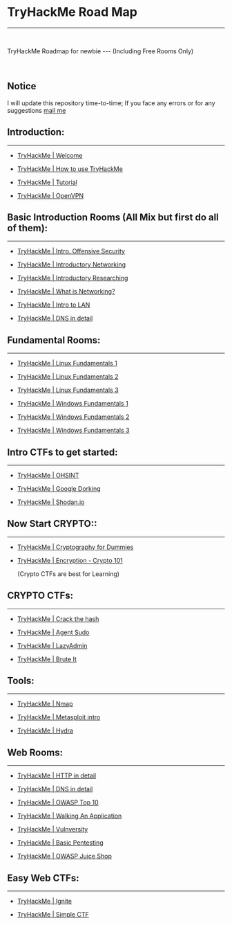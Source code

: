 # TryHackMe Road Map
---

<br/>

TryHackMe Roadmap for newbie ---
(Including Free Rooms Only)

<br/>

## Notice
I will update this repository time-to-time; If you face any errors or for any suggestions [mail me](zukhraf99@gmail.com)

## Introduction:

---

* [TryHackMe | Welcome](https://tryhackme.com/room/hello)

* [TryHackMe | How to use TryHackMe](https://tryhackme.com/room/howtousetryhackme)

* [TryHackMe | Tutorial](https://tryhackme.com/room/tutorial)

* [TryHackMe | OpenVPN](https://tryhackme.com/room/openvpn)


## Basic Introduction Rooms (All Mix but first do all of them):

---

* [TryHackMe | Intro. Offensive Security](https://tryhackme.com/jr/introtooffensivesecurity)

* [TryHackMe | Introductory Networking](https://tryhackme.com/room/introtonetworking)

* [TryHackMe | Introductory Researching](https://tryhackme.com/room/introtoresearch)

* [TryHackMe | What is Networking?](https://tryhackme.com/room/whatisnetworking)

* [TryHackMe | Intro to LAN](https://tryhackme.com/room/introtolan)

* [TryHackMe | DNS in detail](https://tryhackme.com/room/dnsindetail)


## Fundamental Rooms:

---

* [TryHackMe | Linux Fundamentals 1](https://tryhackme.com/jr/linuxfundamentalspart1)

* [TryHackMe | Linux Fundamentals 2](https://tryhackme.com/jr/linuxfundamentalspart2)

* [TryHackMe | Linux Fundamentals 3](https://tryhackme.com/jr/linuxfundamentalspart3)

* [TryHackMe | Windows Fundamentals 1](https://tryhackme.com/jr/windowsfundamentals1xbx)

* [TryHackMe | Windows Fundamentals 2](https://tryhackme.com/jr/windowsfundamentals2x0x)

* [TryHackMe | Windows Fundamentals 3](https://tryhackme.com/jr/windowsfundamentals3xzx)


## Intro CTFs to get started:

---

* [TryHackMe | OHSINT](https://tryhackme.com/room/ohsint)

* [TryHackMe | Google Dorking](https://tryhackme.com/room/googledorking)

* [TryHackMe | Shodan.io](https://tryhackme.com/room/shodan)


## Now Start CRYPTO::

---

* [TryHackMe | Cryptography for Dummies](https://tryhackme.com/room/cryptographyfordummies)

* [TryHackMe | Encryption - Crypto 101](https://tryhackme.com/room/encryptioncrypto101)

  (Crypto CTFs are best for Learning)

## CRYPTO CTFs:

---

* [TryHackMe | Crack the hash](https://tryhackme.com/room/crackthehash)

* [TryHackMe | Agent Sudo](https://tryhackme.com/room/agentsudoctf)

* [TryHackMe | LazyAdmin](https://tryhackme.com/room/lazyadmin)

* [TryHackMe | Brute It](https://tryhackme.com/room/bruteit)


## Tools:

---

* [TryHackMe | Nmap](https://tryhackme.com/room/furthernmap)

* [TryHackMe | Metasploit intro](https://tryhackme.com/room/metasploitintro)

* [TryHackMe | Hydra](https://tryhackme.com/room/hydra)


## Web Rooms:

---

* [TryHackMe | HTTP in detail](https://tryhackme.com/room/httpindetail)

* [TryHackMe | DNS in detail](https://tryhackme.com/room/dnsindetail)

* [TryHackMe | OWASP Top 10](https://tryhackme.com/room/owasptop10)

* [TryHackMe | Walking An Application](https://tryhackme.com/room/walkinganapplication)

* [TryHackMe | Vulnversity](https://tryhackme.com/room/vulnversity)

* [TryHackMe | Basic Pentesting](https://tryhackme.com/room/basicpentestingjt)

* [TryHackMe | OWASP Juice Shop](https://tryhackme.com/room/owaspjuiceshop)


## Easy Web CTFs:

---

* [TryHackMe | Ignite](https://tryhackme.com/room/ignite)

* [TryHackMe | Simple CTF](https://tryhackme.com/room/easyctf)






